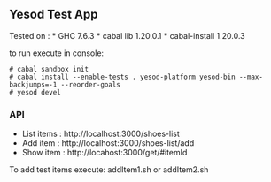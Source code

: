 ## Yesod Test App
  
  Tested on : 
    * GHC 7.6.3
    * cabal lib 1.20.0.1
    * cabal-install 1.20.0.3
 
  to run execute in console:
  
  ```
  # cabal sandbox init
  # cabal install --enable-tests . yesod-platform yesod-bin --max-backjumps=-1 --reorder-goals
  # yesod devel
  ```

### API

  * List items : http://localhost:3000/shoes-list
  * Add item : http://localhost:3000/shoes-list/add
  * Show item : http://locahost:3000/get/#itemId

  To add test items execute: addItem1.sh or addItem2.sh





